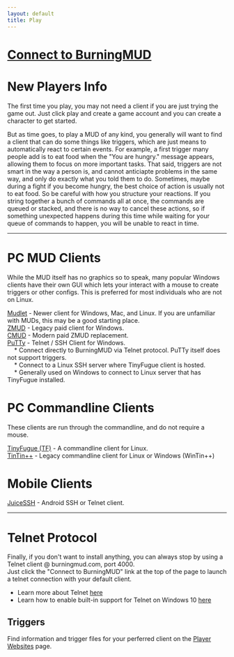 ```yaml
---
layout: default
title: Play
---
```

# [Connect to BurningMUD](telnet://burningmud.com:4000)<br>
# New Players Info
The first time you play, you may not need a client if you are just trying the game out. Just click play and create a game account and you can create a character to get started.

But as time goes, to play a MUD of any kind, you generally will want to find a client that can do some things like triggers, which are just means to automatically react to certain events. For example, a first trigger many people add is to eat food when the "You are hungry." message appears, allowing them to focus on more important tasks. That said, triggers are not smart in the way a person is, and cannot anticiapte problems in the same way, and only do exactly what you told them to do. Sometimes, maybe during a fight if you become hungry, the best choice of action is usually not to eat food. So be careful with how you structure your reactions. If you string together a bunch of commands all at once, the commands are queued or stacked, and there is no way to cancel these actions, so if something unexpected happens during this time while waiting for your queue of commands to happen, you will be unable to react in time.
* * *
# PC MUD Clients
While the MUD itself has no graphics so to speak, many popular Windows clients have their own GUI which lets your interact with a mouse to create triggers or other configs. This is preferred for most individuals who are not on Linux.

[Mudlet](https://www.mudlet.org/) - Newer client for Windows, Mac, and Linux. If you are unfamiliar with MUDs, this may be a good starting place.<br>
[ZMUD](https://www.zuggsoft.com/) - Legacy paid client for Windows.<br>
[CMUD](https://www.zuggsoft.com/) - Modern paid ZMUD replacement.<br>
[PuTTy](https://putty.org/) - Telnet / SSH Client for Windows.<br>
&nbsp;&nbsp;&nbsp;&nbsp;* Connect directly to BurningMUD via Telnet protocol. PuTTy itself does not support triggers.<br>
&nbsp;&nbsp;&nbsp;&nbsp;* Connect to a Linux SSH server where TinyFugue client is hosted.<br>
&nbsp;&nbsp;&nbsp;&nbsp;* Generally used on Windows to connect to Linux server that has TinyFugue installed.

# PC Commandline Clients
These clients are run through the commandline, and do not require a mouse.

[TinyFugue (TF)](https://tinyfugue.sourceforge.net/) - A commandline client for Linux.<br>
[TinTin++](https://tintin.mudhalla.net/) - Legacy commandline client for Linux or Windows (WinTin++)<br>

# Mobile Clients
[JuiceSSH](https://juicessh.com/) - Android SSH or Telnet client.

* * *

# Telnet Protocol
Finally, if you don't want to install anything, you can always stop by using a Telnet client @ burningmud.com, port 4000.<br>
Just click the "Connect to BurningMUD" link at the top of the page to launch a telnet connection with your default client.
* Learn more about Telnet [here](https://learn.microsoft.com/en-us/windows-server/administration/windows-commands/telnet)<br>
* Learn how to enable built-in support for Telnet on Windows 10 [here](https://social.technet.microsoft.com/wiki/contents/articles/38433.windows-10-enabling-telnet-client.aspx)


## Triggers
Find information and trigger files for your perferred client on the [Player Websites](/player_sites.markdown) page.